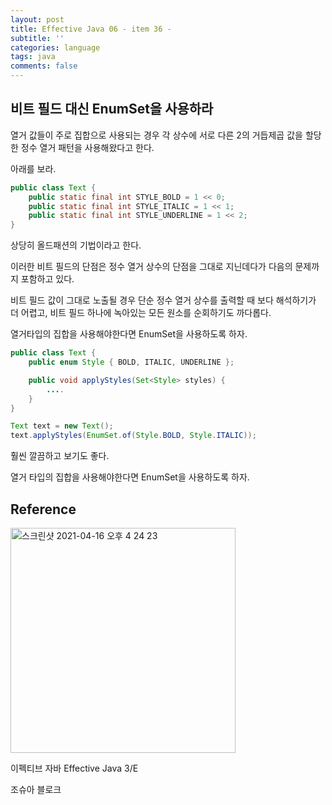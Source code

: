 ```yaml
---
layout: post
title: Effective Java 06 - item 36 -
subtitle: ''
categories: language
tags: java
comments: false
---
```


## 비트 필드 대신 EnumSet을 사용하라

열거 값들이 주로 집합으로 사용되는 경우 각 상수에 서로 다른 2의 거듭제곱 값을 할당한 정수 열거 패턴을 사용해왔다고 한다.

아래를 보라.

```java
public class Text {
    public static final int STYLE_BOLD = 1 << 0;
    public static final int STYLE_ITALIC = 1 << 1;
    public static final int STYLE_UNDERLINE = 1 << 2;
}
```

상당히 올드패션의 기법이라고 한다.

이러한 비트 필드의 단점은 정수 열거 상수의 단점을 그대로 지닌데다가 다음의 문제까지 포함하고 있다.

비트 필드 값이 그대로 노출될 경우 단순 정수 열거 상수를 출력할 때 보다 해석하기가 더 어렵고, 비트 필드 하나에 녹아있는 모든 원소를 순회하기도 까다롭다.

열거타입의 집합을 사용해야한다면 EnumSet을 사용하도록 하자.

```java
public class Text {
    public enum Style { BOLD, ITALIC, UNDERLINE };

    public void applyStyles(Set<Style> styles) {
        ....
    }
}

Text text = new Text();
text.applyStyles(EnumSet.of(Style.BOLD, Style.ITALIC));
```

훨씬 깔끔하고 보기도 좋다.

열거 타입의 집합을 사용해야한다면 EnumSet을 사용하도록 하자.

## Reference

<img width="360" alt="스크린샷 2021-04-16 오후 4 24 23" src="https://user-images.githubusercontent.com/43809168/114987533-3e449400-9ed0-11eb-9b5f-a24f73b6f138.png">

이펙티브 자바 Effective Java 3/E

조슈아 블로크

